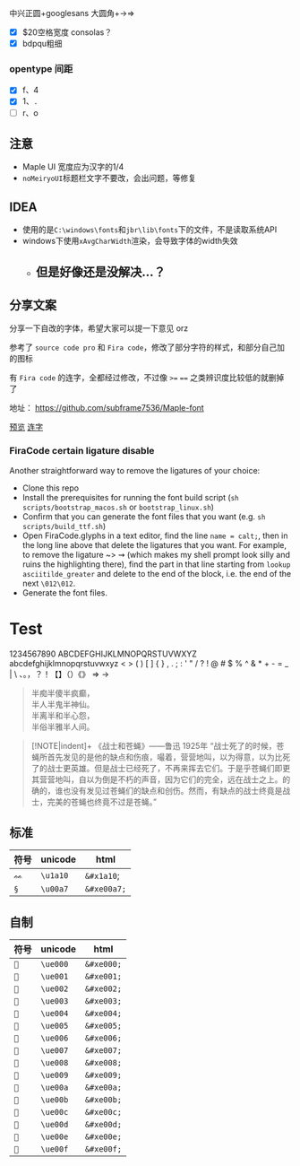 中兴正圆+googlesans 大圆角+->=>
- [x] $20空格宽度 consolas？
- [x] bdpqu粗细
 ### opentype 间距
- [x] f、4
- [x] 1、`.`
- [ ] r、o

## 注意
- Maple UI 宽度应为汉字的1/4
- `noMeiryoUI`标题栏文字不要改，会出问题，等修复

## IDEA 
- 使用的是`C:\windows\fonts`和`jbr\lib\fonts`下的文件，不是读取系统API
- windows下使用`xAvgCharWidth`渲染，会导致字体的width失效
	- 但是好像还是没解决...？
		- 

## 分享文案
分享一下自改的字体，希望大家可以提一下意见 orz

参考了 `source code pro` 和 `Fira code`，修改了部分字符的样式，和部分自己加的图标

有 `Fira code` 的连字，全都经过修改，不过像 `>=` `==` 之类辨识度比较低的就删掉了

地址： https://github.com/subframe7536/Maple-font

[预览]( https://gitee.com/subframe7536/Maple/raw/v2/img/characters.jpg)
[连字]( https://gitee.com/subframe7536/Maple/raw/v2/img/ligature.jpg)

### FiraCode certain ligature disable
Another straightforward way to remove the ligatures of your choice:
- Clone this repo
- Install the prerequisites for running the font build script (`sh scripts/bootstrap_macos.sh` or `bootstrap_linux.sh`)
- Confirm that you can generate the font files that you want (e.g. `sh scripts/build_ttf.sh`)
- Open FiraCode.glyphs in a text editor, find the line `name = calt;`, then in the long line above that delete the ligatures that you want. For example, to remove the ligature ~> ⇝ (which makes my shell prompt look silly and ruins the highlighting there), find the part in that line starting from `lookup asciitilde_greater` and delete to the end of the block, i.e. the end of the next `\012\012`.
- Generate the font files.

# Test
1234567890
ABCDEFGHIJKLMNOPQRSTUVWXYZ
abcdefghijklmnopqrstuvwxyz
< > ( ) [ ] { } , . ; : ' "  / ? ! @ # $ % ^ & * + - = _ | \ 、。，？！【】（）《》
=> ->
> 半痴半傻半疯癫，  
> 半人半鬼半神仙。  
> 半离半和半心怨，  
> 半俗半雅半人间。

>[!NOTE|indent]+ 《战士和苍蝇》——鲁迅 1925年
>“战士死了的时候，苍蝇所首先发见的是他的缺点和伤痕，嘬着，营营地叫，以为得意，以为比死了的战士更英雄。但是战士已经死了，不再来挥去它们。于是乎苍蝇们即更其营营地叫，自以为倒是不朽的声音，因为它们的完全，远在战士之上。的确的，谁也没有发见过苍蝇们的缺点和创伤。然而，有缺点的战士终竟是战士，完美的苍蝇也终竟不过是苍蝇。”
## 标准
| 符号 | unicode  | html        |
| ---- | -------- | ----------- |
| `ᨐ`    | `\u1a10` | `&#x1a10`;  |
| `§`    | `\u00a7` | `&#xe00a7;` |

## 自制
| 符号 | unicode  | html       |
| ---- | -------- | ---------- |
| ``    | `\ue000` | `&#xe000;` |
| ``    | `\ue001` | `&#xe001;` |
| ``    | `\ue002` | `&#xe002;` |
| ``    | `\ue003` | `&#xe003;` |
| ``    | `\ue004` | `&#xe004;` |
| ``    | `\ue005` | `&#xe005;` |
| ``    | `\ue006` | `&#xe006;` |
| ``    | `\ue007` | `&#xe007;` |
| ``    | `\ue008` | `&#xe008;` |
| ``    | `\ue009` | `&#xe009;` |
| ``    | `\ue00a` | `&#xe00a;` |
| ``    | `\ue00b` | `&#xe00b;` |
| ``    | `\ue00c` | `&#xe00c;` |
| ``    | `\ue00d` | `&#xe00d;` |
| ``    | `\ue00e` | `&#xe00e;` |
| ``    | `\ue00f` | `&#xe00f;` |
